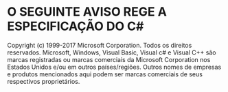 <a name="the-following-notice-governs-the-c-spec"></a>O SEGUINTE AVISO REGE A ESPECIFICAÇÃO DO C#
=====

Copyright (c) 1999-2017 Microsoft Corporation. Todos os direitos reservados.
Microsoft, Windows, Visual Basic, Visual c# e Visual C++ são marcas registradas ou marcas comerciais da Microsoft Corporation nos Estados Unidos e/ou em outros países/regiões.
Outros nomes de empresas e produtos mencionados aqui podem ser marcas comerciais de seus respectivos proprietários.

